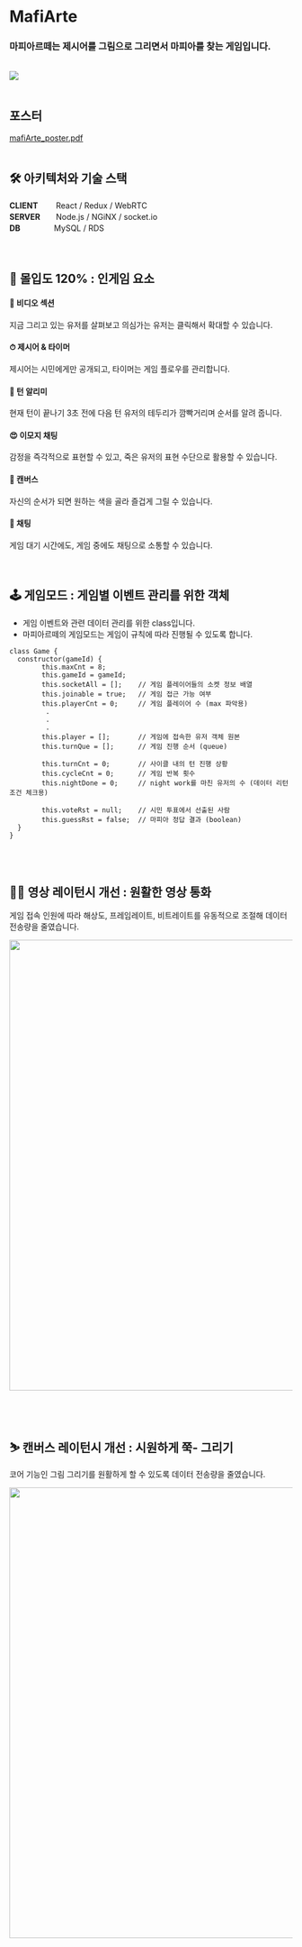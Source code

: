 # MafiArte
### 마피아르떼는 제시어를 그림으로 그리면서 마피아를 찾는 게임입니다.
<br>
<img src="https://user-images.githubusercontent.com/96710052/183819911-275000f1-2cb7-4ea2-91ef-7435e6e93f23.png">
<br><br>

## **포스터**
[mafiArte_poster.pdf](https://github.com/Studio248/BACK/files/9331034/mafiArte_poster.pdf)
<br><br>


## 🛠 **아키텍처와 기술 스택**
**CLIENT**　 　React / Redux / WebRTC <br>
**SERVER**　　Node.js / NGiNX / socket.io <br>
**DB**　　　　 MySQL / RDS <br>
<br><br>

## 🎠 **몰입도 120% : 인게임 요소**
#### 🎥 **비디오 섹션**
지금 그리고 있는 유저를 살펴보고 의심가는 유저는 클릭해서 확대할 수 있습니다.

#### ⏱ **제시어 & 타이머**
제시어는 시민에게만 공개되고, 타이머는 게임 플로우를 관리합니다.

#### 🌈 **턴 알리미**
현재 턴이 끝나기 3초 전에 다음 턴 유저의 테두리가 깜빡거리며 순서를 알려 줍니다.

#### 😍 **이모지 채팅**
감정을 즉각적으로 표현할 수 있고, 죽은 유저의 표현 수단으로 활용할 수 있습니다.

#### 🎨 **캔버스**
자신의 순서가 되면 원하는 색을 골라 즐겁게 그릴 수 있습니다.

#### 📣 **채팅**
게임 대기 시간에도, 게임 중에도 채팅으로 소통할 수 있습니다.
<br><br><br>


## 🕹 **게임모드 : 게임별 이벤트 관리를 위한 객체**
* 게임 이벤트와 관련 데이터 관리를 위한 class입니다.
* 마피아르떼의 게임모드는 게임이 규칙에 따라 진행될 수 있도록 합니다.
```
class Game {
  constructor(gameId) {
        this.maxCnt = 8;
        this.gameId = gameId;
        this.socketAll = [];    // 게임 플레이어들의 소켓 정보 배열
        this.joinable = true;   // 게임 접근 가능 여부
        this.playerCnt = 0;     // 게임 플레이어 수 (max 파악용)
         .
         .
         .
        this.player = [];       // 게임에 접속한 유저 객체 원본
        this.turnQue = [];      // 게임 진행 순서 (queue)

        this.turnCnt = 0;       // 사이클 내의 턴 진행 상황
        this.cycleCnt = 0;      // 게임 반복 횟수
        this.nightDone = 0;     // night work를 마친 유저의 수 (데이터 리턴 조건 체크용)

        this.voteRst = null;    // 시민 투표에서 선출된 사람
        this.guessRst = false;  // 마피아 정답 결과 (boolean)
  }
}
```
<br><br>

## 🤸‍♀️ 영상 레이턴시 개선 : 원활한 영상 통화
게임 접속 인원에 따라 해상도, 프레임레이트, 비트레이트를 유동적으로 조절해 데이터 전송량을 줄였습니다.
<br>
<p align="center">
<img src="https://user-images.githubusercontent.com/96710052/183824111-0f983085-23a0-4e9b-be34-2002292b1d2e.png" style="width: 800px;">
</p>
<br><br>

## ⛷ 캔버스 레이턴시 개선 : 시원하게 쭉- 그리기
코어 기능인 그림 그리기를 원활하게 할 수 있도록 데이터 전송량을 줄였습니다.
<br>
<p align="center">
  <img src="https://user-images.githubusercontent.com/96710052/183824113-ea3ab3e1-a706-443c-b52a-e4144bbddab7.png" style="width: 800px;">
</p>
